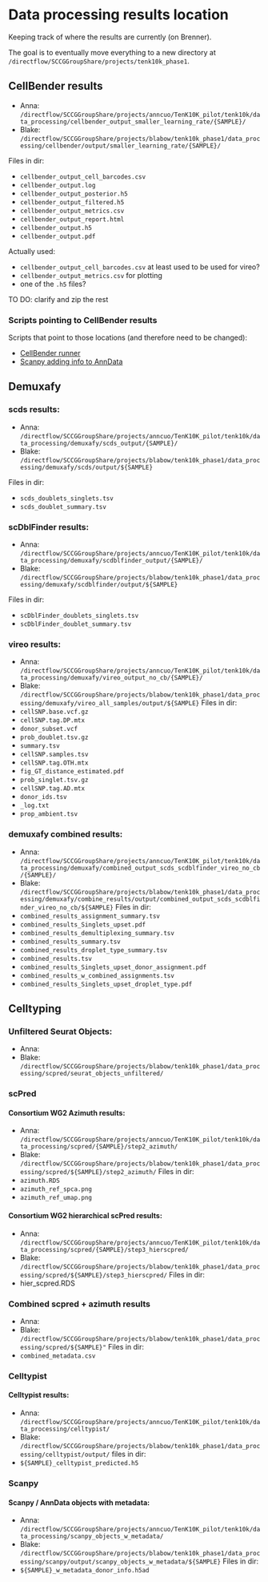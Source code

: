 # Data processing results location

Keeping track of where the results are currently (on Brenner).

The goal is to eventually move everything to a new directory at ```/directflow/SCCGGroupShare/projects/tenk10k_phase1```.

## CellBender results

  * Anna: ```/directflow/SCCGGroupShare/projects/anncuo/TenK10K_pilot/tenk10k/data_processing/cellbender_output_smaller_learning_rate/{SAMPLE}/```
  * Blake: ```/directflow/SCCGGroupShare/projects/blabow/tenk10k_phase1/data_processing/cellbender/output/smaller_learning_rate/{SAMPLE}/```

Files in dir:

* ```cellbender_output_cell_barcodes.csv```
* ```cellbender_output.log```
* ```cellbender_output_posterior.h5```
* ```cellbender_output_filtered.h5```
* ```cellbender_output_metrics.csv```
* ```cellbender_output_report.html```
* ```cellbender_output.h5```
* ```cellbender_output.pdf```

Actually used:

* ```cellbender_output_cell_barcodes.csv``` at least used to be used for vireo?
* ```cellbender_output_metrics.csv``` for plotting
* one of the ```.h5``` files?

TO DO: clarify and zip the rest

### Scripts pointing to CellBender results

Scripts that point to those locations (and therefore need to be changed):

* [CellBender runner](CellBender/cellbender_runner.qsub)
* [Scanpy adding info to AnnData](Scanpy/add_metadata_per_sample_no_norm.py)

## Demuxafy
### scds results:

* Anna: ```/directflow/SCCGGroupShare/projects/anncuo/TenK10K_pilot/tenk10k/data_processing/demuxafy/scds_output/{SAMPLE}/```
* Blake: ```/directflow/SCCGGroupShare/projects/blabow/tenk10k_phase1/data_processing/demuxafy/scds/output/${SAMPLE}```
  
Files in dir:

* `scds_doublets_singlets.tsv`
* `scds_doublet_summary.tsv`
### scDblFinder results:
*  Anna: ```/directflow/SCCGGroupShare/projects/anncuo/TenK10K_pilot/tenk10k/data_processing/demuxafy/scdblfinder_output/{SAMPLE}/```
* Blake: ```/directflow/SCCGGroupShare/projects/blabow/tenk10k_phase1/data_processing/demuxafy/scdblfinder/output/${SAMPLE}```
  
Files in dir:
* `scDblFinder_doublets_singlets.tsv` 
* `scDblFinder_doublet_summary.tsv`

### vireo results:
* Anna:  ```/directflow/SCCGGroupShare/projects/anncuo/TenK10K_pilot/tenk10k/data_processing/demuxafy/vireo_output_no_cb/{SAMPLE}/```
* Blake: `/directflow/SCCGGroupShare/projects/blabow/tenk10k_phase1/data_processing/demuxafy/vireo_all_samples/output/${SAMPLE}`
Files in dir:
* `cellSNP.base.vcf.gz`
* `cellSNP.tag.DP.mtx`
* `donor_subset.vcf`
* `prob_doublet.tsv.gz`
* `summary.tsv`
* `cellSNP.samples.tsv` 
* `cellSNP.tag.OTH.mtx` 
* `fig_GT_distance_estimated.pdf`
* `prob_singlet.tsv.gz`
* `cellSNP.tag.AD.mtx` 
* `donor_ids.tsv`       
* `_log.txt`
* `prop_ambient.tsv`
### demuxafy combined results: 
* Anna:  ```/directflow/SCCGGroupShare/projects/anncuo/TenK10K_pilot/tenk10k/data_processing/demuxafy/combined_output_scds_scdblfinder_vireo_no_cb/{SAMPLE}/```
* Blake: `/directflow/SCCGGroupShare/projects/blabow/tenk10k_phase1/data_processing/demuxafy/combine_results/output/combined_output_scds_scdblfinder_vireo_no_cb/${SAMPLE}`
Files in dir: 
* `combined_results_assignment_summary.tsv`
* `combined_results_Singlets_upset.pdf`
* `combined_results_demultiplexing_summary.tsv`
* `combined_results_summary.tsv`
* `combined_results_droplet_type_summary.tsv `
* `combined_results.tsv`
* `combined_results_Singlets_upset_donor_assignment.pdf `
* `combined_results_w_combined_assignments.tsv`
* `combined_results_Singlets_upset_droplet_type.pdf`
## Celltyping

### Unfiltered Seurat Objects: 
* Anna:
* Blake: `/directflow/SCCGGroupShare/projects/blabow/tenk10k_phase1/data_processing/scpred/seurat_objects_unfiltered/`

### scPred

#### Consortium WG2 Azimuth results:
 * Anna:  ```/directflow/SCCGGroupShare/projects/anncuo/TenK10K_pilot/tenk10k/data_processing/scpred/{SAMPLE}/step2_azimuth/```
  * Blake: `/directflow/SCCGGroupShare/projects/blabow/tenk10k_phase1/data_processing/scpred/${SAMPLE}/step2_azimuth/`
  Files in dir:
  * `azimuth.RDS`
  * `azimuth_ref_spca.png`
  * `azimuth_ref_umap.png`
#### Consortium WG2 hierarchical scPred results:
 * Anna:  ```/directflow/SCCGGroupShare/projects/anncuo/TenK10K_pilot/tenk10k/data_processing/scpred/{SAMPLE}/step3_hierscpred/```
 * Blake: `/directflow/SCCGGroupShare/projects/blabow/tenk10k_phase1/data_processing/scpred/${SAMPLE}/step3_hierscpred/`
Files in dir:
* hier_scpred.RDS
### Combined scpred + azimuth results

* Anna: 
* Blake: `/directflow/SCCGGroupShare/projects/blabow/tenk10k_phase1/data_processing/scpred/${SAMPLE}"`
Files in dir: 
* `combined_metadata.csv`
### Celltypist

#### Celltypist results:
 * Anna: ```/directflow/SCCGGroupShare/projects/anncuo/TenK10K_pilot/tenk10k/data_processing/celltypist/```
 * Blake: `/directflow/SCCGGroupShare/projects/blabow/tenk10k_phase1/data_processing/celltypist/output/`
files in dir:
* `${SAMPLE}_celltypist_predicted.h5`
### Scanpy

#### Scanpy / AnnData objects with metadata:
 * Anna:  ```/directflow/SCCGGroupShare/projects/anncuo/TenK10K_pilot/tenk10k/data_processing/scanpy_objects_w_metadata/```
 * Blake: `/directflow/SCCGGroupShare/projects/blabow/tenk10k_phase1/data_processing/scanpy/output/scanpy_objects_w_metadata/${SAMPLE}`
Files in dir: 
* `${SAMPLE}_w_metadata_donor_info.h5ad`
